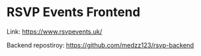 # RSVP Events Frontend

Link: https://www.rsvpevents.uk/

Backend repostiroy: https://github.com/medzz123/rsvp-backend
